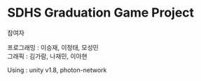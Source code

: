 # SDHS Graduation Game Project  
  
참여자  
  
프로그래밍 : 이승재, 이정태, 모성민  
그래픽 : 김가람, 나재민, 이아현  
  
Using : unity v1.8, photon-network
